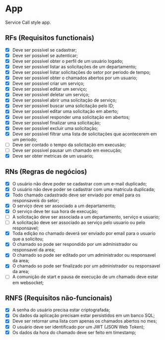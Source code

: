 # App
Service Call style app.

## RFs (Requisitos functionais)

- [x] Deve ser possível se cadastrar;
- [x] Deve ser possível se autenticar;
- [x] Deve ser possível obter o perfil de um usuário logado;
- [x] Deve ser possível listar as solicitações de um departamento;
- [x] Deve ser possível listar solicitações do setor por periodo de tempo;
- [x] Deve ser possível obter o chamados abertos por um usuario;
- [x] Deve ser possivel criar um serviço; 
- [x] Deve ser possivel editar um serviço; 
- [x] Deve ser possivel deletar um serviço; 
- [x] Deve ser possível abrir uma solicitação de serviço;
- [x] Deve ser possível buscar uma solicitação pelo ID;
- [x] Deve ser possível editar uma solicitação em aberto;
- [x] Deve ser possível responder uma solicitação em abertos;
- [x] Deve ser possível finalizar uma solicitação;
- [x] Deve ser possível excluir uma solicitação;
- [x] Deve ser possível filtrar uma lista de solicitações que acontecerem em um periodo; 
- [ ] Deve ser contado o tempo da solicitação em execusão; 
- [ ] Deve ser possivel pausar um chamado em execução; 
- [x] Deve ser obter metricas de um usuario; 

## RNs (Regras de negócios)
- [x] O usuário não deve poder se cadastrar com um e-mail duplicado;
- [x] O usuário não deve poder se cadastrar com uma matricula duplicada;
- [x] Todo chamado cadastrado deve ser enviado por email para os responsaveis do setor;
- [x] O serviço deve ser associado a um departamento;
- [x] O serviço deve ter sua hora de execução;
- [ ] A solicitação deve ser associada a um departamento, serviço e usuario;
- [ ] A solicitação deve ser associado ao serviço pelo usuario ou pelo responsavel;
- [x] Toda edição no chamado deverá ser enviado por email para o usuario que a solicitou;
- [x] O chamado so pode ser respondido por um administrador ou responsavel da area;
- [x] O chamado so pode ser editado por um administrador ou responsavel da area;
- [x] O chamado so pode ser finalizado por um administrador ou responsavel da area;
- [ ] A comunição de start e pausa de execução de um chamado deve estar em websocket;

## RNFS (Requisitos não-funcionais)
- [x] A senha do usuário precisa estar criptografada;
- [x] Os dados da aplicação precisam estar persistidos em um banco SQL;
- [x] Deve ser retornar uma lista com apenas os chamados abertos no mes;
- [x] O usuário deve ser identificado por um JWT (JSON Web Token);
- [x] Os dados da hora do chamado deve ser feito em timestamp;